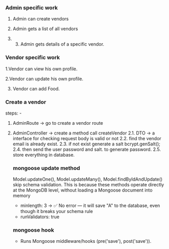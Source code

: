 ### Admin specific work

1. Admin can create vendors

2. Admin gets a list of all vendors

3. 3. Admin gets details of a specific vendor.

### Vendor specific work

1.Vendor can view his own profile.

2.Vendor can update his own profile.

3. Vendor can add Food.

### Create a vendor

steps: -

1. AdminRoute -> go to create a vendor route

2. AdminController -> create a method call createVendor
   2.1. DTO -> a interface for checking request body is valid or not
   2.2. find the vendor email is already exist.
   2.3. if not exist generate a salt bcrypt.genSalt();
   2.4. then send the user password and salt. to generate password.
   2.5. store everything in database.

   ### mongoose update method

   Model.updateOne(), Model.updateMany(), Model.findByIdAndUpdate() skip schema validation.
   This is because these methods operate directly at the MongoDB level, without loading a Mongoose document into memory

   - minlength: 3 -> ✅ No error — it will save "A" to the database, even though it breaks your schema rule
   - runValidators: true

   ### mongoose hook

   - Runs Mongoose middleware/hooks (pre('save'), post('save')).
